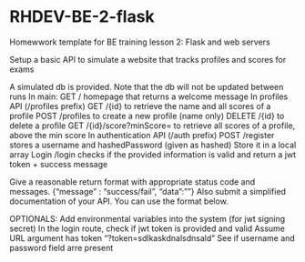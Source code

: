 # RHDEV-BE-2-flask
Homewwork template for BE training lesson 2: Flask and web servers

Setup a basic API to simulate a website that tracks profiles and scores for exams

A simulated db is provided. Note that the db will not be updated between runs
    In main:
GET / homepage that returns a welcome message
    In profiles API (/profiles prefix)
GET /{id} to retrieve the name and all scores of a profile
POST /profiles to create a new profile (name only)
DELETE /{id} to delete a profile
GET /{id}/score?minScore= to retrieve all scores of a profile, above the min score
    In authentication API (/auth prefix)
POST /register stores a username and hashedPassword (given as hashed)
Store it in a local array
Login /login checks if the provided information is valid and return a jwt token + success message

Give a reasonable return format with appropriate status code and messages.
{“message” : “success/fail”, “data”:””}
Also submit a simplified documentation of your API. You can use the format below.



OPTIONALS: 
Add environmental variables into the system (for jwt signing secret)
In the login route, check if jwt token is provided and valid
Assume URL argument has token “?token=sdlkaskdnalsdnsald”
See if username and password field arre present
